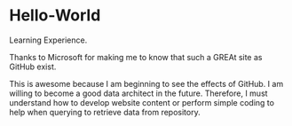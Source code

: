 # Hello-World
Learning Experience.

Thanks to Microsoft for making me to know that such a GREAt site as GitHub exist.

This is awesome because I am beginning to see the effects of GitHub. I am willing to become a good data architect in the future. Therefore, I must understand how to develop website content or perform simple coding to help when querying to retrieve data from repository.
